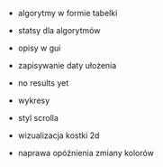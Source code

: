 
- algorytmy w formie tabelki
- statsy dla algorytmów
- opisy w gui
- zapisywanie daty ułożenia
- no results yet
- wykresy

- styl scrolla
- wizualizacja kostki 2d
- naprawa opóźnienia zmiany kolorów
